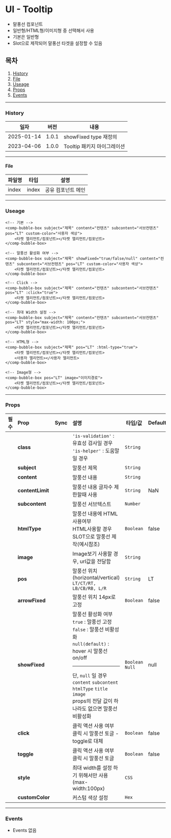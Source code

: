 # UI - Tooltip

-   말풍선 컴포넌트
-   일반형/HTML형/이미지형 중 선택해서 사용
-   기본은 일반형
-   Slot으로 제작되어 말풍선 타겟을 설정할 수 있음

## 목차

1. [History](#history)
2. [File](#file)
3. [Useage](#useage)
4. [Props](#props)
5. [Events](#events)

---

### History

| 일자       | 버전  | 내용                        |
| ---------- | ----- | --------------------------- |
| 2025-01-14 | 1.0.1 | showFixed type 재정의       |
| 2023-04-06 | 1.0.0 | Tooltip 패키지 마이그레이션 |

---

#### File

| 파일명 | 타입  | 설명               |
| ------ | ----- | ------------------ |
| index  | index | 공유 컴포넌트 메인 |

---

### Useage

```vue
<!-- 기본 -->
<comp-bubble-box subject="제목" content="컨텐츠" subcontent="서브컨텐츠" pos="LT" custom-color="사용자 색상">
    <타켓 엘리먼트/컴포넌트></타켓 엘리먼트/컴포넌트>
</comp-bubble-box>

<!-- 말풍선 활성화 여부 -->
<comp-bubble-box subject="제목" showFixed="true/false/null" content="컨텐츠" subcontent="서브컨텐츠" pos="LT" custom-color="사용자 색상">
    <타켓 엘리먼트/컴포넌트></타켓 엘리먼트/컴포넌트>
</comp-bubble-box>

<!-- Click -->
<comp-bubble-box subject="제목" content="컨텐츠" subcontent="서브컨텐츠" pos="LT" :click="true">
    <타켓 엘리먼트/컴포넌트></타켓 엘리먼트/컴포넌트>
</comp-bubble-box>

<!-- 최대 Width 설정 -->
<comp-bubble-box subject="제목" content="컨텐츠" subcontent="서브컨텐츠" pos="LT" style="max-width: 100px;">
    <타켓 엘리먼트/컴포넌트></타켓 엘리먼트/컴포넌트>
</comp-bubble-box>

<!-- HTML형 -->
<comp-bubble-box subject="제목" pos="LT" :html-type="true">
    <타켓 엘리먼트/컴포넌트></타켓 엘리먼트/컴포넌트>
    <사용자 엘리먼트></사용자 엘리먼트>
</comp-bubble-box>

<!-- Image형 -->
<comp-bubble-box pos="LT" image="이미지경로">
    <타켓 엘리먼트/컴포넌트></타켓 엘리먼트/컴포넌트>
</comp-bubble-box>
```

---

### Props

| 필수 | Prop             | Sync | 설명                                                                                                                                                                                                                                                       | 타입/값          | Default |
| :--: | :--------------- | :--: | :--------------------------------------------------------------------------------------------------------------------------------------------------------------------------------------------------------------------------------------------------------- | ---------------- | ------- |
|      | **class**        |      | `'is-validation'` : 유효성 검사일 경우<br>`'is-helper'` : 도움말일 경우                                                                                                                                                                                    | `String`         |         |
|      | **subject**      |      | 말풍선 제목                                                                                                                                                                                                                                                | `String`         |         |
|      | **content**      |      | 말풍선 내용                                                                                                                                                                                                                                                | `String`         |         |
|      | **contentLimit** |      | 말풍선 내용 글자수 제한할때 사용                                                                                                                                                                                                                           | `String`         | NaN     |
|      | **subcontent**   |      | 말풍선 서브텍스트                                                                                                                                                                                                                                          | `Number`         |         |
|      | **htmlType**     |      | 말풍선 내용에 HTML 사용여부<br>HTML사용할 경우 SLOT으로 말풍선 제작(예시참조)                                                                                                                                                                              | `Boolean`        | false   |
|      | **image**        |      | Image보기 사용할 경우, url값을 전달함                                                                                                                                                                                                                      | `String`         |         |
|      | **pos**          |      | 말풍선 위치(horizontal/vertical)<br>`LT/CT/RT, LB/CB/RB, L/R`                                                                                                                                                                                              | `String`         | LT      |
|      | **arrowFixed**   |      | 말풍선 위치 14px로 고정                                                                                                                                                                                                                                    | `Boolean`        | false   |
|      | **showFixed**    |      | 말풍선 활성화 여부 <br>`true` : 말풍선 고정<br>`false` : 말풍선 비활성화<br>`null(default)` : hover 시 말풍선 on/off<br><hr>단, `null` 일 경우<br> `content` `subcontent` `htmlType` `title` `image`<br> props의 전달 값이 하나라도 없으면 말풍선 비활성화 | `Boolean` `Null` | null    |
|      | **click**        |      | 클릭 액션 사용 여부<br>클릭 시 말풍선 토글 - toggle로 대체                                                                                                                                                                                                 | `Boolean`        | false   |
|      | **toggle**       |      | 클릭 액션 사용 여부<br>클릭 시 말풍선 토글                                                                                                                                                                                                                 | `Boolean`        | false   |
|      | **style**        |      | 최대 width를 설정 하기 위해서만 사용(max-width:100px)                                                                                                                                                                                                      | `CSS`            |         |
|      | **customColor**  |      | 커스텀 색상 설정                                                                                                                                                                                                                                           | `Hex`            |         |

---

### Events

-   Events 없음
